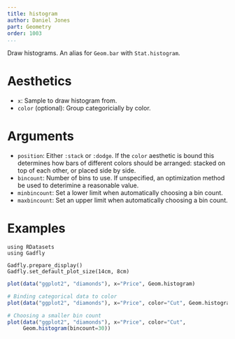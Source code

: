 ```yaml
---
title: histogram
author: Daniel Jones
part: Geometry
order: 1003
...
```


Draw histograms. An alias for `Geom.bar` with `Stat.histogram`.

# Aesthetics

  * `x`: Sample to draw histogram from.
  * `color` (optional): Group categoricially by color.


# Arguments

  * `position`: Either `:stack` or `:dodge`. If the `color` aesthetic is
    bound this determines how bars of different colors should be arranged:
    stacked on top of each other, or placed side by side.
  * `bincount`: Number of bins to use. If unspecified, an optimization method
    be used to deterimine a reasonable value.
  * `minbincount`: Set a lower limit when automatically choosing a bin count.
  * `maxbincount`: Set an upper limit when automatically choosing a bin count.

# Examples

```{.julia hide="true" results="none"}
using RDatasets
using Gadfly

Gadfly.prepare_display()
Gadfly.set_default_plot_size(14cm, 8cm)
```

```julia
plot(data("ggplot2", "diamonds"), x="Price", Geom.histogram)
```

```julia
# Binding categorical data to color
plot(data("ggplot2", "diamonds"), x="Price", color="Cut", Geom.histogram)
```

```julia
# Choosing a smaller bin count
plot(data("ggplot2", "diamonds"), x="Price", color="Cut",
     Geom.histogram(bincount=30))
```

